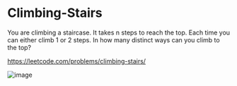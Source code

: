 # Climbing-Stairs
You are climbing a staircase. It takes n steps to reach the top.  Each time you can either climb 1 or 2 steps. In how many distinct ways can you climb to the top?

https://leetcode.com/problems/climbing-stairs/

![image](https://user-images.githubusercontent.com/109743699/185198251-4bf6b325-d16f-4411-a972-62bf594d53e0.png)

